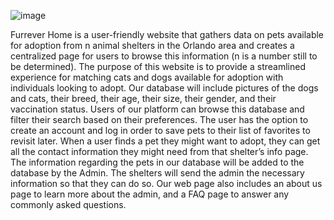 ![image](https://github.com/user-attachments/assets/6f9ef600-a9fb-41f1-9243-afb109ac4e9b)

  
  
  
  Furrever Home is a user-friendly website that gathers data on pets available for
adoption from n animal shelters in the Orlando area and creates a centralized page for
users to browse this information (n is a number still to be determined). The purpose of
this website is to provide a streamlined experience for matching cats and dogs available
for adoption with individuals looking to adopt. Our database will include pictures of the
dogs and cats, their breed, their age, their size, their gender, and their vaccination
status. Users of our platform can browse this database and filter their search based on
their preferences. The user has the option to create an account and log in order to save
pets to their list of favorites to revisit later. When a user finds a pet they might want to
adopt, they can get all the contact information they might need from that shelter’s info
page. The information regarding the pets in our database will be added to the database
by the Admin. The shelters will send the admin the necessary information so that they
can do so. Our web page also includes an about us page to learn more about the
admin, and a FAQ page to answer any commonly asked questions.
